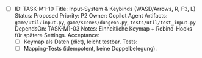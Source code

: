 - [ ] ID: TASK-M1-10
  Title: Input-System & Keybinds (WASD/Arrows, R, F3, L)
  Status: Proposed
  Priority: P2
  Owner: Copilot Agent
  Artifacts: `game/util/input.py`, `game/scenes/dungeon.py`, `tests/util/test_input.py`
  DependsOn: TASK-M1-03
  Notes:
  Einheitliche Keymap + Rebind-Hooks für spätere Settings.
  Acceptance:
  - [ ] Keymap als Daten (dict), leicht testbar.
  Tests:
  - [ ] Mapping-Tests (idempotent, keine Doppelbelegung).

